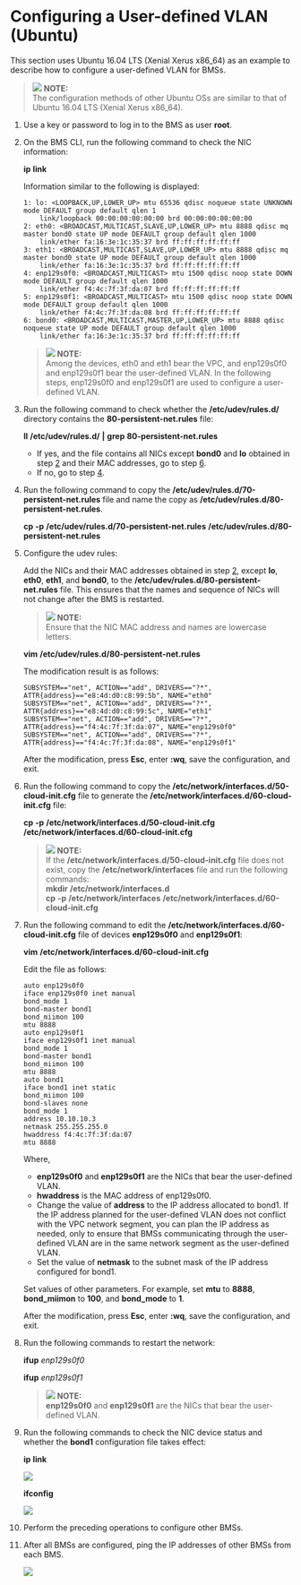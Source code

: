 # Configuring a User-defined VLAN \(Ubuntu\)<a name="EN-US_TOPIC_0095251847"></a>

This section uses Ubuntu 16.04 LTS \(Xenial Xerus x86\_64\) as an example to describe how to configure a user-defined VLAN for BMSs.

>![](public_sys-resources/icon-note.gif) **NOTE:**   
>The configuration methods of other Ubuntu OSs are similar to that of Ubuntu 16.04 LTS \(Xenial Xerus x86\_64\).  

1.  Use a key or password to log in to the BMS as user  **root**.
2.  <a name="li0616194735713"></a>On the BMS CLI, run the following command to check the NIC information:

    **ip** **link**

    Information similar to the following is displayed:

    ```
    1: lo: <LOOPBACK,UP,LOWER_UP> mtu 65536 qdisc noqueue state UNKNOWN mode DEFAULT group default qlen 1
        link/loopback 00:00:00:00:00:00 brd 00:00:00:00:00:00
    2: eth0: <BROADCAST,MULTICAST,SLAVE,UP,LOWER_UP> mtu 8888 qdisc mq master bond0 state UP mode DEFAULT group default qlen 1000
        link/ether fa:16:3e:1c:35:37 brd ff:ff:ff:ff:ff:ff
    3: eth1: <BROADCAST,MULTICAST,SLAVE,UP,LOWER_UP> mtu 8888 qdisc mq master bond0 state UP mode DEFAULT group default qlen 1000
        link/ether fa:16:3e:1c:35:37 brd ff:ff:ff:ff:ff:ff
    4: enp129s0f0: <BROADCAST,MULTICAST> mtu 1500 qdisc noop state DOWN mode DEFAULT group default qlen 1000
        link/ether f4:4c:7f:3f:da:07 brd ff:ff:ff:ff:ff:ff
    5: enp129s0f1: <BROADCAST,MULTICAST> mtu 1500 qdisc noop state DOWN mode DEFAULT group default qlen 1000
        link/ether f4:4c:7f:3f:da:08 brd ff:ff:ff:ff:ff:ff
    6: bond0: <BROADCAST,MULTICAST,MASTER,UP,LOWER_UP> mtu 8888 qdisc noqueue state UP mode DEFAULT group default qlen 1000
        link/ether fa:16:3e:1c:35:37 brd ff:ff:ff:ff:ff:ff
    ```

    >![](public_sys-resources/icon-note.gif) **NOTE:**   
    >Among the devices, eth0 and eth1 bear the VPC, and enp129s0f0 and enp129s0f1 bear the user-defined VLAN. In the following steps, enp129s0f0 and enp129s0f1 are used to configure a user-defined VLAN.  

3.  Run the following command to check whether the  **/etc/udev/rules.d/**  directory contains the  **80-persistent-net.rules**  file:

    **ll** **/etc/udev/rules.d/** **|** **grep** **80-persistent-net.rules**

    -   If yes, and the file contains all NICs except  **bond0**  and  **lo**  obtained in step  [2](#li0616194735713)  and their MAC addresses, go to step  [6](#li283725272415).
    -   If no, go to step  [4](#li116366367312).

4.  <a name="li116366367312"></a>Run the following command to copy the  **/etc/udev/rules.d/70-persistent-net.rules**  file and name the copy as  **/etc/udev/rules.d/80-persistent-net.rules**.

    **cp** **-p** **/etc/udev/rules.d/70-persistent-net.rules** **/etc/udev/rules.d/80-persistent-net.rules**

5.  Configure the udev rules:

    Add the NICs and their MAC addresses obtained in step  [2](#li0616194735713), except  **lo**,  **eth0**,  **eth1**, and  **bond0**, to the  **/etc/udev/rules.d/80-persistent-net.rules**  file. This ensures that the names and sequence of NICs will not change after the BMS is restarted.

    >![](public_sys-resources/icon-note.gif) **NOTE:**   
    >Ensure that the NIC MAC address and names are lowercase letters.  

    **vim** **/etc/udev/rules.d/80-persistent-net.rules**

    The modification result is as follows:

    ```
    SUBSYSTEM=="net", ACTION=="add", DRIVERS=="?*", ATTR{address}=="e8:4d:d0:c8:99:5b", NAME="eth0"
    SUBSYSTEM=="net", ACTION=="add", DRIVERS=="?*", ATTR{address}=="e8:4d:d0:c8:99:5c", NAME="eth1"
    SUBSYSTEM=="net", ACTION=="add", DRIVERS=="?*", ATTR{address}=="f4:4c:7f:3f:da:07", NAME="enp129s0f0"
    SUBSYSTEM=="net", ACTION=="add", DRIVERS=="?*", ATTR{address}=="f4:4c:7f:3f:da:08", NAME="enp129s0f1"
    ```

    After the modification, press  **Esc**, enter  **:wq**, save the configuration, and exit.

6.  <a name="li283725272415"></a>Run the following command to copy the  **/etc/network/interfaces.d/50-cloud-init.cfg**  file to generate the  **/etc/network/interfaces.d/60-cloud-init.cfg**  file:

    **cp** **-p** **/etc/network/interfaces.d/50-cloud-init.cfg** **/etc/network/interfaces.d/60-cloud-init.cfg**

    >![](public_sys-resources/icon-note.gif) **NOTE:**   
    >If the  **/etc/network/interfaces.d/50-cloud-init.cfg**  file does not exist, copy the  **/etc/network/interfaces**  file and run the following commands:  
    >**mkdir** **/etc/network/interfaces.d**  
    >**cp** **-p** **/etc/network/interfaces** **/etc/network/interfaces.d/60-cloud-init.cfg**  

7.  Run the following command to edit the  **/etc/network/interfaces.d/60-cloud-init.cfg**  file of devices  **enp129s0f0**  and  **enp129s0f1**:

    **vim** **/etc/network/interfaces.d/60-cloud-init.cfg**

    Edit the file as follows:

    ```
    auto enp129s0f0
    iface enp129s0f0 inet manual
    bond_mode 1
    bond-master bond1
    bond_miimon 100
    mtu 8888
    auto enp129s0f1
    iface enp129s0f1 inet manual
    bond_mode 1
    bond-master bond1
    bond_miimon 100
    mtu 8888
    auto bond1
    iface bond1 inet static
    bond_miimon 100
    bond-slaves none
    bond_mode 1
    address 10.10.10.3
    netmask 255.255.255.0
    hwaddress f4:4c:7f:3f:da:07
    mtu 8888
    ```

    Where,

    -   **enp129s0f0**  and  **enp129s0f1**  are the NICs that bear the user-defined VLAN.
    -   **hwaddress**  is the MAC address of enp129s0f0.
    -   Change the value of  **address**  to the IP address allocated to bond1. If the IP address planned for the user-defined VLAN does not conflict with the VPC network segment, you can plan the IP address as needed, only to ensure that BMSs communicating through the user-defined VLAN are in the same network segment as the user-defined VLAN.
    -   Set the value of  **netmask**  to the subnet mask of the IP address configured for bond1.

    Set values of other parameters. For example, set  **mtu**  to  **8888**,  **bond\_miimon**  to  **100**, and  **bond\_mode**  to  **1**.

    After the modification, press  **Esc**, enter  **:wq**, save the configuration, and exit.

8.  Run the following commands to restart the network:

    **ifup** _enp129s0f0_

    **ifup** _enp129s0f1_

    >![](public_sys-resources/icon-note.gif) **NOTE:**   
    >**enp129s0f0**  and  **enp129s0f1**  are the NICs that bear the user-defined VLAN.  

9.  Run the following commands to check the NIC device status and whether the  **bond1**  configuration file takes effect:

    **ip** **link**

    ![](figures/ip-link-test-3.png)

    **ifconfig**

    ![](figures/ifconfig-test-2.png)

10. Perform the preceding operations to configure other BMSs.
11. After all BMSs are configured, ping the IP addresses of other BMSs from each BMS.

    ![](figures/bms-ping-bms-ubuntu.png)


